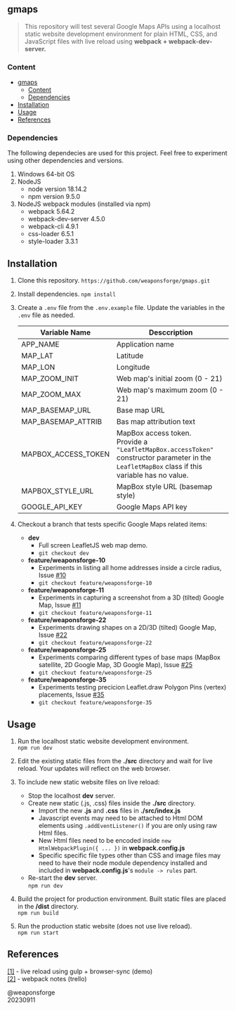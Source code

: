 ## gmaps

> This repository will test several Google Maps APIs using a localhost static website development environment for plain HTML, CSS, and JavaScript files with live reload using **webpack + webpack-dev-server.**


### Content

- [gmaps](#gmaps)
  - [Content](#content)
  - [Dependencies](#dependencies)
- [Installation](#installation)
- [Usage](#usage)
- [References](#references)


### Dependencies

The following dependecies are used for this project. Feel free to experiment using other dependencies and versions.

1. Windows 64-bit OS
2. NodeJS
	- node version 18.14.2
	- npm version 9.5.0
3. NodeJS webpack modules (installed via npm)
	- webpack 5.64.2
	- webpack-dev-server 4.5.0
	- webpack-cli 4.9.1
	- css-loader 6.5.1
	- style-loader 3.3.1


## Installation

1. Clone this repository.
`https://github.com/weaponsforge/gmaps.git`

2. Install dependencies.
`npm install`

3. Create a `.env` file from the `.env.example` file. Update the variables in the `.env` file as needed.

   | Variable Name       | Desccription                                                                                                                               |
   | ------------------- | ------------------------------------------------------------------------------------------------------------------------------------------ |
   | APP_NAME            | Application name                                                                                                                           |
   | MAP_LAT             | Latitude                                                                                                                                   |
   | MAP_LON             | Longitude                                                                                                                                  |
   | MAP_ZOOM_INIT       | Web map's initial zoom (0 - 21)                                                                                                            |
   | MAP_ZOOM_MAX        | Web map's maximum zoom (0 - 21)                                                                                                            |
   | MAP_BASEMAP_URL     | Base map URL                                                                                                                               |
   | MAP_BASEMAP_ATTRIB  | Bas map attribution text                                                                                                                   |
   | MAPBOX_ACCESS_TOKEN | MapBox access token.<br> Provide a `"LeafletMapBox.accessToken"` constructor parameter in the `LeafletMapBox` class if this variable has no value. |
   | MAPBOX_STYLE_URL    | MapBox style URL (basemap style)                                                                                                           |
   | GOOGLE_API_KEY      | Google Maps API key                                                                                                                        |

4. Checkout a branch that tests specific Google Maps related items:
   - **dev**<br>
      - Full screen LeafletJS web map demo.
      - `git checkout dev`
   - **feature/weaponsforge-10**<br>
      - Experiments in listing all home addresses inside a circle radius, Issue [#10](https://github.com/weaponsforge/gmaps/issues/10)
      - `git checkout feature/weaponsforge-10`
   - **feature/weaponsforge-11**<br>
      - Experiments in capturing a screenshot from a 3D (tilted) Google Map, Issue [#11](https://github.com/weaponsforge/gmaps/issues/11)
      - `git checkout feature/weaponsforge-11`
   - **feature/weaponsforge-22**<br>
      - Experiments drawing shapes on a 2D/3D (tilted) Google Map, Issue [#22](https://github.com/weaponsforge/gmaps/issues/22)
      - `git checkout feature/weaponsforge-22`
   - **feature/weaponsforge-25**<br>
      - Experiments comparing different types of base maps (MapBox satellite, 2D Google Map, 3D Google Map), Issue [#25](https://github.com/weaponsforge/gmaps/issues/25)
      - `git checkout feature/weaponsforge-25`
   - **feature/weaponsforge-35**<br>
      - Experiments testing precicion Leaflet.draw Polygon Pins (vertex) placements, Issue [#35](https://github.com/weaponsforge/gmaps/issues/35)
      - `git checkout feature/weaponsforge-35`

## Usage

1. Run the localhost static website development environment.<br>
`npm run dev`

2.  Edit the existing static files from the **./src** directory and wait for live reload. Your updates will reflect on the web browser.

3. To include new static website files on live reload:
	- Stop the localhost **dev** server.
	- Create new static (.js, .css) files inside the **./src** directory.
		- Import the new **.js** and **.css** files in **./src/index.js**
		- Javascript events may need to be attached to Html DOM elements using `.addEventListener()` if you are only using raw Html files.
		- New Html files need to be encoded inside `new HtmlWebpackPlugin({ ... })` in **webpack.config.js**
		- Specific specific file types other than CSS and image files may need to have their node module dependency installed and included in **webpack.config.js**'s `module -> rules` part.
	- Re-start the **dev** server.<br>
`npm run dev`

4. Build the project for production environment. Built static files are placed in the **/dist** directory.<br>
`npm run build`

5. Run the production static website (does not use live reload).<br>
`npm run start`

## References

[[1]](https://github.com/weaponsforge/livereload-basic) - live reload using gulp + browser-sync (demo)<br>
[[2]](https://trello.com/c/n25MYtq8) - webpack notes (trello)


@weaponsforge<br>
20230911
